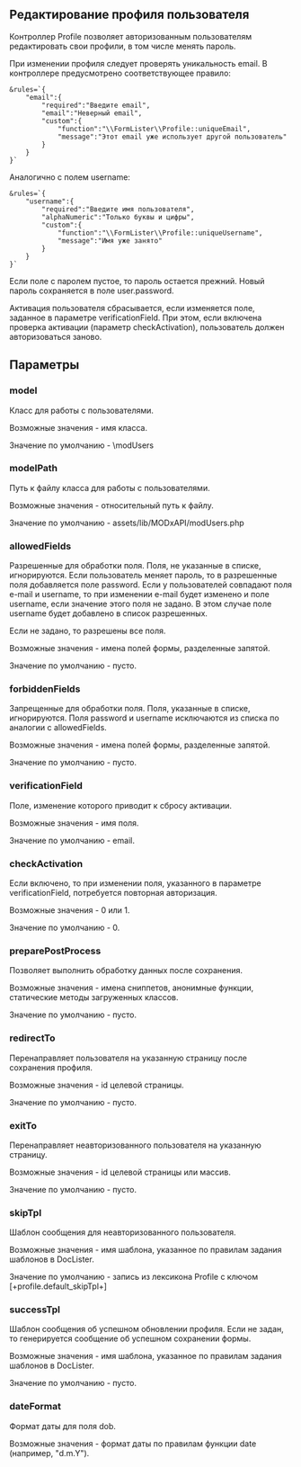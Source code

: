 ## Редактирование профиля пользователя

Контроллер Profile позволяет авторизованным пользователям редактировать свои профили, в том числе менять пароль.

При изменении профиля следует проверять уникальность email. В контроллере предусмотрено соответствующее правило:
```
&rules=`{
    "email":{
        "required":"Введите email",
        "email":"Неверный email",
        "custom":{
            "function":"\\FormLister\\Profile::uniqueEmail",
            "message":"Этот email уже использует другой пользователь"
        }
    }
}`
```
Аналогично с полем username:
```
&rules=`{
    "username":{
        "required":"Введите имя пользователя",
        "alphaNumeric":"Только буквы и цифры",
        "custom":{
            "function":"\\FormLister\\Profile::uniqueUsername",
            "message":"Имя уже занято"
        }
    }
}`
```

Если поле с паролем пустое, то пароль остается прежний. Новый пароль сохраняется в поле user.password.

Активация пользователя сбрасывается, если изменяется поле, заданное в параметре verificationField. При этом, если включена проверка активации (параметр checkActivation), пользователь должен авторизоваться заново.

## Параметры
### model
Класс для работы с пользователями.

Возможные значения - имя класса.

Значение по умолчанию - \modUsers

### modelPath
Путь к файлу класса для работы с пользователями.

Возможные значения - относительный путь к файлу.

Значение по умолчанию - assets/lib/MODxAPI/modUsers.php

### allowedFields
Разрешенные для обработки поля. Поля, не указанные в списке, игнорируются. Если пользователь меняет пароль, то в разрешенные поля добавляется поле password. Если у пользователей совпадают поля e-mail и username, то при изменении e-mail будет изменено и поле username, если значение этого поля не задано. В этом случае поле username будет добавлено в список разрешенных.

Если не задано, то разрешены все поля.

Возможные значения - имена полей формы, разделенные запятой. 

Значение по умолчанию - пусто.

### forbiddenFields
Запрещенные для обработки поля. Поля, указанные в списке, игнорируются. Поля password и username исключаются из списка по аналогии с allowedFields.

Возможные значения - имена полей формы, разделенные запятой. 

Значение по умолчанию - пусто.

### verificationField
Поле, изменение которого приводит к сбросу активации.

Возможные значения - имя поля.

Значение по умолчанию - email.

### checkActivation
Если включено, то при изменении поля, указанного в параметре verificationField, потребуется повторная авторизация.

Возможные значения - 0 или 1.

Значение по умолчанию - 0.

### preparePostProcess
Позволяет выполнить обработку данных после сохранения.

Возможные значения - имена сниппетов, анонимные функции, статические методы загруженных классов.

Значение по умолчанию - пусто.

### redirectTo
Перенаправляет пользователя на указанную страницу после сохранения профиля.

Возможные значения - id целевой страницы.

Значение по умолчанию - пусто.

### exitTo
Перенаправляет неавторизованного пользователя на указанную страницу.

Возможные значения - id целевой страницы или массив.

Значение по умолчанию - пусто.

### skipTpl
Шаблон сообщения для неавторизованного пользователя.

Возможные значения - имя шаблона, указанное по правилам задания шаблонов в DocLister.

Значение по умолчанию - запись из лексикона Profile с ключом [+profile.default_skipTpl+]

### successTpl
Шаблон сообщения об успешном обновлении профиля. Если не задан, то генерируется сообщение об успешном сохранении формы.

Возможные значения - имя шаблона, указанное по правилам задания шаблонов в DocLister.

Значение по умолчанию - пусто.

### dateFormat
Формат даты для поля dob.

Возможные значения - формат даты по правилам функции date (например, "d.m.Y").
